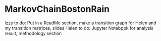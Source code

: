 # MarkovChainBostonRain

Izzy to do: Put in a ReadMe section, make a transition graph for Helen and my transition matrices, slides
Helen to do: Jupyter Notebppk for analysis result, methodology section
